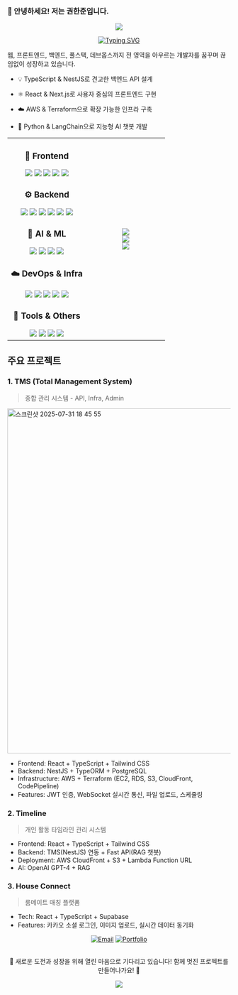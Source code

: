 ### 👋 안녕하세요! 저는 권한준입니다.

<div align="center">
  <img src="https://capsule-render.vercel.app/api?type=waving&color=gradient&customColorList=6,11,20&height=200&section=header&text=Full%20Stack%20Developer&fontSize=60&fontAlignY=35&animation=twinkling&fontColor=ffffff" />
</div> 

<div align="center">
  
[![Typing SVG](https://readme-typing-svg.demolab.com?font=Fira+Code&pause=1000&center=true&vCenter=true&width=435&lines=Full-Stack+Developer;AWS+%ED%81%B4%EB%9D%BC%EC%9A%B0%EB%93%9C+%EA%B0%9C%EB%B0%9C%EC%9E%90)](https://git.io/typing-svg)

</div>

웹, 프론트엔드, 백엔드, 풀스택, 데브옵스까지 전 영역을 아우르는 개발자를 꿈꾸며 끊임없이 성장하고 있습니다.

- 💡 TypeScript & NestJS로 견고한 백엔드 API 설계

- ⚛️ React & Next.js로 사용자 중심의 프론트엔드 구현

- ☁️ AWS & Terraform으로 확장 가능한 인프라 구축

- 🤖 Python & LangChain으로 지능형 AI 챗봇 개발

<div style="width:100%" align="center">
<table>
  <tr>
    <!-- -------- 왼쪽 : 기술 스택 -------- -->
    <td align="center" width="50%">
      <!-- 🎨 Frontend -->
      <h3>🎨 Frontend</h3>
      <img src="https://img.shields.io/badge/TypeScript-3178C6?style=for-the-badge&logo=typescript&logoColor=white"/>
      <img src="https://img.shields.io/badge/React-61DAFB?style=for-the-badge&logo=react&logoColor=black"/>
      <img src="https://img.shields.io/badge/Next.js-000000?style=for-the-badge&logo=next.js&logoColor=white"/>
      <img src="https://img.shields.io/badge/Vite-646CFF?style=for-the-badge&logo=vite&logoColor=white"/>
      <img src="https://img.shields.io/badge/Tailwind_CSS-38B2AC?style=for-the-badge&logo=tailwind-css&logoColor=white"/>
      <br/>
      <!-- ⚙️ Backend -->
      <h3>⚙️ Backend</h3>
      <img src="https://img.shields.io/badge/NestJS-E0234E?style=for-the-badge&logo=nestjs&logoColor=white"/>
      <img src="https://img.shields.io/badge/Node.js-339933?style=for-the-badge&logo=node.js&logoColor=white"/>
      <img src="https://img.shields.io/badge/TypeORM-FE0803?style=for-the-badge&logo=typeorm&logoColor=white"/>
      <img src="https://img.shields.io/badge/PostgreSQL-336791?style=for-the-badge&logo=postgresql&logoColor=white"/>
      <img src="https://img.shields.io/badge/Socket.io-010101?style=for-the-badge&logo=socket.io&logoColor=white"/>
      <img src="https://img.shields.io/badge/JWT-000000?style=for-the-badge&logo=json-web-tokens&logoColor=white"/>
      <br/>
      <!-- 🤖 AI & ML -->
      <h3>🤖 AI & ML</h3>
      <img src="https://img.shields.io/badge/Python-3776AB?style=for-the-badge&logo=python&logoColor=white"/>
      <img src="https://img.shields.io/badge/LangChain-1C3C3C?style=for-the-badge&logo=langchain&logoColor=white"/>
      <img src="https://img.shields.io/badge/FastAPI-009688?style=for-the-badge&logo=fastapi&logoColor=white"/>
      <img src="https://img.shields.io/badge/OpenAI-412991?style=for-the-badge&logo=openai&logoColor=white"/>
      <br/>
      <!-- ☁️ DevOps -->
      <h3>☁️ DevOps & Infra</h3>
      <img src="https://img.shields.io/badge/AWS-232F3E?style=for-the-badge&logo=amazon-aws&logoColor=white"/>
      <img src="https://img.shields.io/badge/Terraform-623CE4?style=for-the-badge&logo=terraform&logoColor=white"/>
      <img src="https://img.shields.io/badge/Docker-2496ED?style=for-the-badge&logo=docker&logoColor=white"/>
      <img src="https://img.shields.io/badge/Lambda-FF9900?style=for-the-badge&logo=aws-lambda&logoColor=white"/>
      <img src="https://img.shields.io/badge/CloudFront-FF9900?style=for-the-badge&logo=amazon-cloudfront&logoColor=white"/>
      <br/>
      <!-- 🔧 Tools -->
      <h3>🔧 Tools & Others</h3>
      <img src="https://img.shields.io/badge/Git-F05032?style=for-the-badge&logo=git&logoColor=white"/>
      <img src="https://img.shields.io/badge/GitHub_Actions-2088FF?style=for-the-badge&logo=github-actions&logoColor=white"/>
      <img src="https://img.shields.io/badge/Supabase-3ECF8E?style=for-the-badge&logo=supabase&logoColor=white"/>
      <img src="https://img.shields.io/badge/Vercel-000000?style=for-the-badge&logo=vercel&logoColor=white"/>
    </td>
    <!-- -------- 오른쪽 : GitHub 통계 -------- -->
    <td align="center" width="50%">
      <img src="https://github-readme-stats.vercel.app/api?username=kwondns&show_icons=true&theme=tokyonight&hide_border=true"/><br/>
      <img src="https://github-readme-stats.vercel.app/api/top-langs?username=kwondns&layout=compact&theme=tokyonight&hide_border=true"/><br/>
      <img src="https://github-readme-streak-stats.herokuapp.com/?user=kwondns&theme=tokyonight&hide_border=true"/>
    </td>
  </tr>
</table>
</div>

## 주요 프로젝트

### 1. TMS (Total Management System)
> 종합 관리 시스템 - API, Infra, Admin
<img width="1266" height="777" alt="스크린샷 2025-07-31 18 45 55" src="https://github.com/user-attachments/assets/bf8b2d58-d83e-4fbc-99ad-f11319f653e4" />

- Frontend: React + TypeScript + Tailwind CSS
- Backend: NestJS + TypeORM + PostgreSQL
- Infrastructure: AWS + Terraform (EC2, RDS, S3, CloudFront, CodePipeline)
- Features: JWT 인증, WebSocket 실시간 통신, 파일 업로드, 스케줄링

### 2. Timeline
> 개인 활동 타임라인 관리 시스템

- Frontend: React + TypeScript + Tailwind CSS
- Backend: TMS(NestJS) 연동 + Fast API(RAG 챗봇)
- Deployment: AWS CloudFront + S3 + Lambda Function URL
- AI: OpenAI GPT-4 + RAG

### 3. House Connect
> 룸메이트 매칭 플랫폼

- Tech: React + TypeScript + Supabase
- Features: 카카오 소셜 로그인, 이미지 업로드, 실시간 데이터 동기화

<div align="center">
<a href="mailto:kwondns@gmail.com"><img src="https://img.shields.io/badge/Email-D14836?style=for-the-badge&logo=gmail&logoColor=white" alt="Email"/></a>
<a href="https://port.kwondns.com"><img src="https://img.shields.io/badge/Portfolio-000000?style=for-the-badge&logo=vercel&logoColor=white" alt="Portfolio"/></a>
</div>

<br />

<div align="center">
  
💫 새로운 도전과 성장을 위해 열린 마음으로 기다리고 있습니다!
함께 멋진 프로젝트를 만들어나가요! 🚀

<img src="https://capsule-render.vercel.app/api?type=waving&color=gradient&customColorList=6,11,20&height=100&section=footer" /></div>

